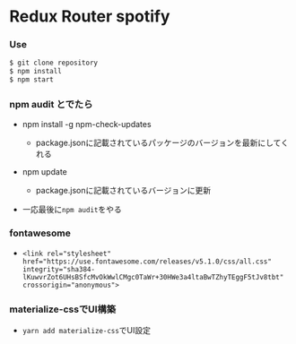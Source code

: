 # Redux Router spotify

### Use
```sh
$ git clone repository
$ npm install
$ npm start
```

### npm audit とでたら
- npm install -g npm-check-updates
  - package.jsonに記載されているパッケージのバージョンを最新にしてくれる

- npm update
  - package.jsonに記載されているバージョンに更新

- 一応最後に`npm audit`をやる

### fontawesome
- `<link rel="stylesheet" href="https://use.fontawesome.com/releases/v5.1.0/css/all.css" integrity="sha384-lKuwvrZot6UHsBSfcMvOkWwlCMgc0TaWr+30HWe3a4ltaBwTZhyTEggF5tJv8tbt" crossorigin="anonymous">`

### materialize-cssでUI構築
- `yarn add materialize-css`でUI設定